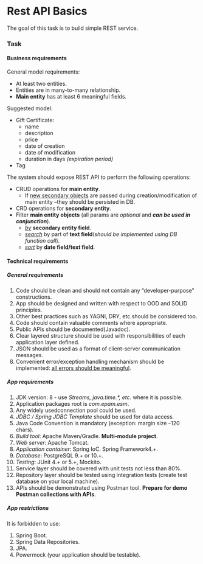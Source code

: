 # Rest API Basics

The goal of this task is to build simple REST service. 

### Task

#### Business requirements

General model requirements:
* At least two entities.
* Entities are in many-to-many relationship.
* **Main entity** has at least 6 meaningful fields.

Suggested model:

* Gift Certificate:
  * name
  * description
  * price
  * date of creation
  * date of modification
  * duration in days *(expiration period)*
* Tag

The system should expose REST API to perform the following operations:

* CRUD operations for **main entity**.
  * If <ins>new secondary objects</ins> are passed during creation/modification of main entity –they should be persisted in DB.
* CRD operations for **secondary entity**.
* Filter **main entity objects** (all params are *optional* and ***can be used in conjunction***).
  * <ins>*by*</ins> **secondary entity field**.
  * <ins>*search*</ins> by part of **text field**(*should be implemented using DB function call*).
  * <ins>*sort*</ins> by **date field/text field**.
  
#### Technical requirements

##### General requirements

1. Code should be clean and should not contain any “developer-purpose” constructions.
2. App should be designed and written with respect to OOD and SOLID principles.
3. Other best practices such as YAGNI, DRY, etc.should be considered too.
4. Code should contain valuable comments where appropriate.
5. Public APIs should be documented(Javadoc).
6. Clear layered structure should be used with responsibilities of each application layer defined.
7. JSON should be used as a format of client-server communication messages.
8. Convenient error/exception handling mechanism should be implemented: <ins>all errors should be meaningful</ins>.

##### App requirements

1. JDK version: 8 - use *Streams, java.time.\*, etc.* where it is possible.
2. Application packages root is *com.epam.esm*.
3. Any widely usedconnection pool could be used.
4. *JDBC / Spring JDBC Template* should be used for data access.
5. Java Code Convention is mandatory (exception: margin size –120 chars).
6. *Build tool*: Apache Maven/Gradle. **Multi-module project**.
7. *Web server*: Apache Tomcat.
8. *Application container*: Spring IoC. Spring Framework4.+.
9. *Database*: PostgreSQL 9.+ or 10.+.
10. *Testing*: JUnit 4.+ or 5.+, Mockito.
11. Service layer should be covered with unit tests not less than 80%.
12. Repository layer should be tested using integration tests (create test database on your local machine).
13. APIs should be demonstrated using Postman tool. **Prepare for demo Postman collections with APIs**.

##### App restrictions

It is forbidden to use:
1. Spring Boot.
2. Spring Data Repositories.
3. JPA.
4. Powermock (your application should be testable).